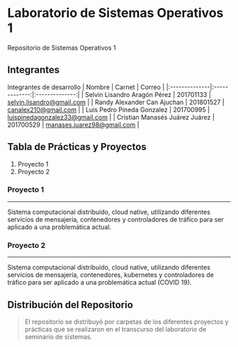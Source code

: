 # Laboratorio de Sistemas Operativos 1
Repositorio de Sistemas Operativos 1

## Integrantes
Integrantes de desarrollo
| Nombre | Carnet | Correo |
|:--------------|:-------------:|:--------------:|
| Selvin Lisandro Aragón Pérez | 201701133 | selvin.lisandro@gmail.com      |
| Randy Alexander Can Ajuchan  | 201801527 | canalex210@gmail.com           |
| Luis Pedro Pineda Gonzalez   | 201700995 | luispinedagonzalez33@gmail.com |
| Cristian Manasés Juárez Juárez  | 201700529 | manases.juarez98@gmail.com          |

## Tabla de Prácticas y Proyectos
1. Proyecto 1
2. Proyecto 2

### Proyecto 1
***
Sistema computacional distribuído, cloud native, utilizando diferentes servicios de mensajería, contenedores y controladores de tráfico para ser aplicado a una problemática actual.
### Proyecto 2
***
Sistema computacional distribuído, cloud native, utilizando diferentes servicios de mensajería, contenedores, kubernetes y controladores de tráfico para ser aplicado a una problemática actual (COVID 19).
## Distribución del Repositorio
> El repositorio se distribuyó por carpetas de los diferentes
> proyectos y prácticas que se realizaron en el transcurso
> del laboratorio de seminario de sistemas.
